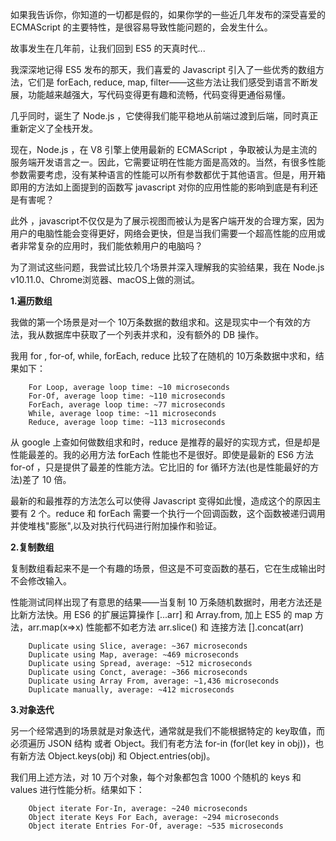 如果我告诉你，你知道的一切都是假的，如果你学的一些近几年发布的深受喜爱的 ECMAScript 的主要特性，是很容易导致性能问题的，会发生什么。

故事发生在几年前，让我们回到 ES5 的天真时代...

我深深地记得 ES5 发布的那天，我们喜爱的 Javascript 引入了一些优秀的数组方法，它们是 forEach, reduce, map, filter——这些方法让我们感受到语言不断发展，功能越来越强大，写代码变得更有趣和流畅，代码变得更通俗易懂。

几乎同时，诞生了 Node.js ，它使得我们能平稳地从前端过渡到后端，同时真正重新定义了全栈开发。

现在，Node.js ，在 V8 引擎上使用最新的 ECMAScript ，争取被认为是主流的服务端开发语言之一。因此，它需要证明在性能方面是高效的。当然，有很多性能参数需要考虑，没有某种语言的性能可以所有参数都优于其他语言。但是，用开箱即用的方法如上面提到的函数写 javascript 对你的应用性能的影响到底是有利还是有害呢？

此外 ，javascript不仅仅是为了展示视图而被认为是客户端开发的合理方案，因为用户的电脑性能会变得更好，网络会更快，但是当我们需要一个超高性能的应用或者非常复杂的应用时，我们能依赖用户的电脑吗？

为了测试这些问题，我尝试比较几个场景并深入理解我的实验结果，我在 Node.js v10.11.0、Chrome浏览器、macOS上做的测试。

**1.遍历数组**

我做的第一个场景是对一个 10万条数据的数组求和。这是现实中一个有效的方法，我从数据库中获取了一个列表并求和，没有额外的 DB 操作。

我用 for , for-of, while, forEach, reduce 比较了在随机的 10万条数据中求和，结果如下：

        For Loop, average loop time: ~10 microseconds
        For-Of, average loop time: ~110 microseconds
        ForEach, average loop time: ~77 microseconds
        While, average loop time: ~11 microseconds
        Reduce, average loop time: ~113 microseconds

从 google 上查如何做数组求和时，reduce 是推荐的最好的实现方式，但是却是性能最差的。我的必用方法 forEach 性能也不是很好。即使是最新的 ES6 方法 for-of ，只是提供了最差的性能方法。它比旧的 for 循环方法(也是性能最好的方法)差了 10 倍。

最新的和最推荐的方法怎么可以使得 Javascript 变得如此慢，造成这个的原因主要有 2 个。reduce 和 forEach 需要一个执行一个回调函数，这个函数被递归调用并使堆栈"膨胀",以及对执行代码进行附加操作和验证。

**2.复制数组**

复制数组看起来不是一个有趣的场景，但这是不可变函数的基石，它在生成输出时不会修改输入。

性能测试同样出现了有意思的结果——当复制 10 万条随机数据时，用老方法还是比新方法快。用 ES6 的扩展运算操作 [...arr] 和 Array.from, 加上 ES5 的 map 方法，arr.map(x=>x) 性能都不如老方法 arr.slice() 和 连接方法 [].concat(arr)

        Duplicate using Slice, average: ~367 microseconds
        Duplicate using Map, average: ~469 microseconds
        Duplicate using Spread, average: ~512 microseconds
        Duplicate using Conct, average: ~366 microseconds
        Duplicate using Array From, average: ~1,436 microseconds
        Duplicate manually, average: ~412 microseconds

**3.对象迭代**

另一个经常遇到的场景就是对象迭代，通常就是我们不能根据特定的 key取值，而必须遍历 JSON 结构 或者 Object。我们有老方法 for-in (for(let key in obj))，也有新方法 Object.keys(obj) 和 Object.entries(obj)。

我们用上述方法，对 10 万个对象，每个对象都包含 1000 个随机的 keys 和 values 进行性能分析。结果如下：

        Object iterate For-In, average: ~240 microseconds
        Object iterate Keys For Each, average: ~294 microseconds
        Object iterate Entries For-Of, average: ~535 microseconds
